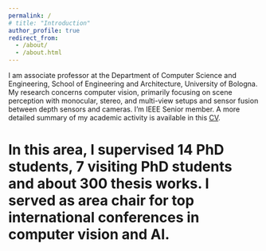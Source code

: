 ```yaml
---
permalink: /
# title: "Introduction"
author_profile: true
redirect_from: 
  - /about/
  - /about.html
---
```


I am associate professor at the Department of Computer Science and Engineering, School of Engineering and Architecture, University of Bologna. My research concerns computer vision, primarily focusing on scene perception with monocular, stereo, and multi-view setups and sensor fusion between depth sensors and cameras. I’m IEEE Senior member. A more detailed summary of my academic activity is available in this [CV](/files/CV_ENG.pdf).

# In this area, I supervised 14 PhD students, 7 visiting PhD students and about 300 thesis works. I served as area chair for top international conferences in computer vision and AI. 
